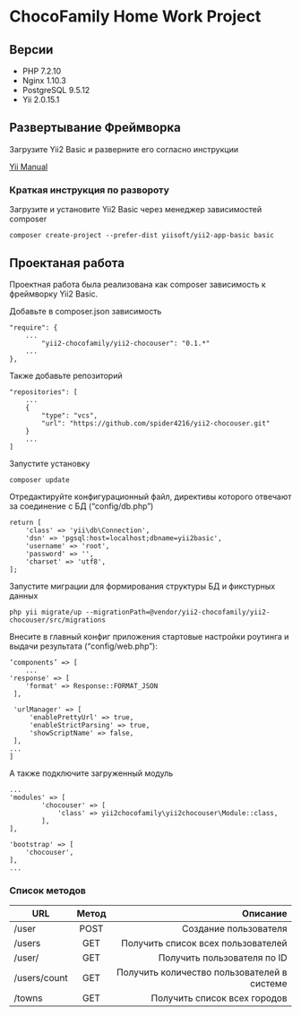 # ChocoFamily Home Work Project

## Версии

- PHP 7.2.10
- Nginx 1.10.3
- PostgreSQL 9.5.12
- Yii 2.0.15.1


## Развертывание Фреймворка

Загрузите Yii2 Basic и разверните его согласно инструкции

[Yii Manual](https://www.yiiframework.com/doc/guide/2.0/en/start-installation)

### Краткая инструкция по развороту

Загрузите и установите Yii2 Basic через менеджер зависимостей composer

```
composer create-project --prefer-dist yiisoft/yii2-app-basic basic
```

## Проектаная работа

Проектная работа была реализована как composer зависимость к фреймворку Yii2 Basic.

Добавьте в composer.json зависимость

```
"require": {
    ...
        "yii2-chocofamily/yii2-chocouser": "0.1.*"
    ...
},
```

Также добавьте репозиторий

```
"repositories": [
	...
	{
		"type": "vcs",
		"url": "https://github.com/spider4216/yii2-chocouser.git"
	}
	...
]

```

Запустите установку

```
composer update
```

Отредактируйте конфигурационный файл, директивы которого отвечают за соединение с БД (“config/db.php”)

```
return [
    'class' => 'yii\db\Connection',
    'dsn' => 'pgsql:host=localhost;dbname=yii2basic',
    'username' => 'root',
    'password' => '',
    'charset' => 'utf8',
];

```

Запустите миграции для формирования структуры БД и фикстурных данных

```
php yii migrate/up --migrationPath=@vendor/yii2-chocofamily/yii2-chocouser/src/migrations

```
Внесите в главный конфиг приложения стартовые настройки роутинга и выдачи результата (“config/web.php”):

```
‘components’ => [
    ...
'response' => [
	'format' => Response::FORMAT_JSON
 ],

 'urlManager' => [
     'enablePrettyUrl' => true,
     'enableStrictParsing' => true,
     'showScriptName' => false,
 ],
...
]

```
А также подключите загруженный модуль

```
...
'modules' => [
        'chocouser' => [
            'class' => yii2chocofamily\yii2chocouser\Module::class,
        ],
],

'bootstrap' => [
    'chocouser',
],
...

```

### Список методов

| URL          | Метод | Описание                                    |
| ------------ |:-----:| -------------------------------------------:|
| /user        | POST  | Создание пользователя                       |
| /users       | GET   | Получить список всех пользователей          |
| /user/<id>   | GET   | Получить пользователя по ID                 |
| /users/count | GET   | Получить количество пользователей в системе |
| /towns       | GET   | Получить список всех городов                |